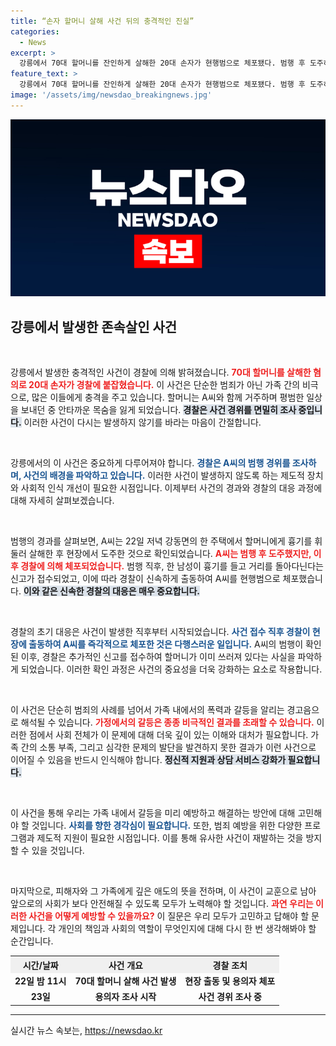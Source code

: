 ```yaml
---
title: “손자 할머니 살해 사건 뒤의 충격적인 진실”
categories:
  - News
excerpt: >
  강릉에서 70대 할머니를 잔인하게 살해한 20대 손자가 현행범으로 체포됐다. 범행 후 도주하다 경찰에 붙잡힌 그는, 가족의 비극적인 사건의 중심에 서 있다. 과연 그가 저지른 범행의 진실은 무엇일까?
feature_text: >
  강릉에서 70대 할머니를 잔인하게 살해한 20대 손자가 현행범으로 체포됐다. 범행 후 도주하다 경찰에 붙잡힌 그는, 가족의 비극적인 사건의 중심에 서 있다. 과연 그가 저지른 범행의 진실은 무엇일까?
image: '/assets/img/newsdao_breakingnews.jpg'
---
```


<p><img src="/assets/img/newsdao_breakingnews.jpg" alt="koreaapp 속보" /></p>

<h2 data-ke-size="size26">강릉에서 발생한 존속살인 사건</h2>

<p data-ke-size="size16">&nbsp;</p>

<p>강릉에서 발생한 충격적인 사건이 경찰에 의해 밝혀졌습니다. <b><span style="color: #ee2323;">70대 할머니를 살해한 혐의로 20대 손자가 경찰에 붙잡혔습니다.</span></b> 이 사건은 단순한 범죄가 아닌 가족 간의 비극으로, 많은 이들에게 충격을 주고 있습니다. 할머니는 A씨와 함께 거주하며 평범한 일상을 보내던 중 안타까운 목숨을 잃게 되었습니다. <b><span style="background-color: #21538527;">경찰은 사건 경위를 면밀히 조사 중입니다.</span></b> 이러한 사건이 다시는 발생하지 않기를 바라는 마음이 간절합니다.</p>

<p data-ke-size="size16">&nbsp;</p>

<p>강릉에서의 이 사건은 중요하게 다루어져야 합니다. <b><span style="color: #1a5490;">경찰은 A씨의 범행 경위를 조사하며, 사건의 배경을 파악하고 있습니다.</span></b> 이러한 사건이 발생하지 않도록 하는 제도적 장치와 사회적 인식 개선이 필요한 시점입니다. 이제부터 사건의 경과와 경찰의 대응 과정에 대해 자세히 살펴보겠습니다.</p>

<p data-ke-size="size16">&nbsp;</p>

<p>범행의 경과를 살펴보면, A씨는 22일 저녁 강동면의 한 주택에서 할머니에게 흉기를 휘둘러 살해한 후 현장에서 도주한 것으로 확인되었습니다. <b><span style="color: #ee2323;">A씨는 범행 후 도주했지만, 이후 경찰에 의해 체포되었습니다.</span></b> 범행 직후, 한 남성이 흉기를 들고 거리를 돌아다닌다는 신고가 접수되었고, 이에 따라 경찰이 신속하게 출동하여 A씨를 현행범으로 체포했습니다. <b><span style="background-color: #21538527;">이와 같은 신속한 경찰의 대응은 매우 중요합니다.</span></b> </p>

<p data-ke-size="size16">&nbsp;</p>

<p>경찰의 초기 대응은 사건이 발생한 직후부터 시작되었습니다. <b><span style="color: #1a5490;">사건 접수 직후 경찰이 현장에 출동하여 A씨를 즉각적으로 체포한 것은 다행스러운 일입니다.</span></b> A씨의 범행이 확인된 이후, 경찰은 추가적인 신고를 접수하여 할머니가 이미 쓰러져 있다는 사실을 파악하게 되었습니다. 이러한 확인 과정은 사건의 중요성을 더욱 강화하는 요소로 작용합니다. </p>

<p data-ke-size="size16">&nbsp;</p>

<p>이 사건은 단순히 범죄의 사례를 넘어서 가족 내에서의 폭력과 갈등을 알리는 경고음으로 해석될 수 있습니다. <b><span style="color: #ee2323;">가정에서의 갈등은 종종 비극적인 결과를 초래할 수 있습니다.</span></b> 이러한 점에서 사회 전체가 이 문제에 대해 더욱 깊이 있는 이해와 대처가 필요합니다. 가족 간의 소통 부족, 그리고 심각한 문제의 발단을 발견하지 못한 결과가 이런 사건으로 이어질 수 있음을 반드시 인식해야 합니다. <b><span style="background-color: #21538527;">정신적 지원과 상담 서비스 강화가 필요합니다.</span></b> </p>

<p data-ke-size="size16">&nbsp;</p>

<p>이 사건을 통해 우리는 가족 내에서 갈등을 미리 예방하고 해결하는 방안에 대해 고민해야 할 것입니다. <b><span style="color: #1a5490;">사회를 향한 경각심이 필요합니다.</span></b> 또한, 범죄 예방을 위한 다양한 프로그램과 제도적 지원이 필요한 시점입니다. 이를 통해 유사한 사건이 재발하는 것을 방지할 수 있을 것입니다. </p>

<p data-ke-size="size16">&nbsp;</p>

<p>마지막으로, 피해자와 그 가족에게 깊은 애도의 뜻을 전하며, 이 사건이 교훈으로 남아 앞으로의 사회가 보다 안전해질 수 있도록 모두가 노력해야 할 것입니다. <b><span style="color: #ee2323;">과연 우리는 이러한 사건을 어떻게 예방할 수 있을까요?</span></b> 이 질문은 우리 모두가 고민하고 답해야 할 문제입니다. 각 개인의 책임과 사회의 역할이 무엇인지에 대해 다시 한 번 생각해봐야 할 순간입니다. </p>

<p data-ke-size="size16"></p>

<table style="width: 100%; border-collapse: collapse;">
    <tr>
        <th style="text-align: center; background-color: #f0f0f0;">시간/날짜</th>
        <th style="text-align: center; background-color: #f0f0f0;">사건 개요</th>
        <th style="text-align: center; background-color: #f0f0f0;">경찰 조치</th>
    </tr>
    <tr>
        <td style="text-align: center; height: 17px;"><b>22일 밤 11시</b></td>
        <td style="text-align: center; height: 17px;"><b>70대 할머니 살해 사건 발생</b></td>
        <td style="text-align: center; height: 17px;"><b>현장 출동 및 용의자 체포</b></td>
    </tr>
    <tr>
        <td style="text-align: center; height: 17px;"><b>23일</b></td>
        <td style="text-align: center; height: 17px;"><b>용의자 조사 시작</b></td>
        <td style="text-align: center; height: 17px;"><b>사건 경위 조사 중</b></td>
    </tr>
</table>

<hr>
실시간 뉴스 속보는, <a href="https://newsdao.kr" rel="dofollow">https://newsdao.kr</a>


